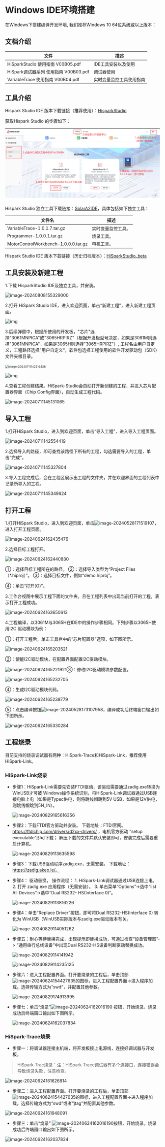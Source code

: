 #  Windows IDE环境搭建

在Windows下搭建编译开发环境, 我们推荐Windows 10 64位系统或以上版本：

## 文档介绍

| 文件                                  | 描述                     |
| ------------------------------------- | ------------------------ |
| HiSparkStudio 使用指南 V00B05.pdf     | IDE工具安装以及使用      |
| HiSpark调试器系列 使用指南 V00B03.pdf | 调试器使用               |
| VariableTrace 使用指南 V00B04.pdf     | 实时变量监控工具使用指南 |

## 工具介绍

Hispark Studio IDE 版本下载链接（推荐使用）：<a href="https://developer.hisilicon.com/devCenter/index?id=9dfafc50-7189-4fb4-a" title="超链接title">HisparkStudio</a>

获取Hispark Studio 的步骤如下：

![a1](./../docs/pic/tools/a1-1735628387134-1.png)

Hispark Studio 独立工具下载链接：<a href="https://hispark-obs.obs.cn-east-3.myhuaweicloud.com/SolarA2IDE.zip" title="超链接title">SolarA2IDE</a>，具体包括如下独立工具：

| 文件名                               | 描述               |
| ------------------------------------ | ------------------ |
| VariableTrace-1.0.1.7.tar.gz         | 实时变量监控工具。 |
| Programmer-1.0.0.1.tar.gz            | 烧录工具。         |
| MotorControlWorkbench-1.0.0.0.tar.gz | 电机工具。         |

Hispark Studio IDE 版本下载链接（历史归档版本）：<a href="https://hispark-obs.obs.cn-east-3.myhuaweicloud.com/HiSparkStudio_beta.zip" title="超链接title">HiSparkStudio_beta</a>

## 工具安装及新建工程

1.下载 HisparkStudio IDE及独立工具，并安装。

![image-20240808155329000](../docs/pic/tools/image-20240808155329000.png)

2.打开 HiSpark Studio IDE，进入欢迎页面，单击“新建工程”，进入新建工程页面。

![img](../docs/pic/tools/clip_image002.png)

3.后续弹窗中，根据所使用的开发板，"芯片"选择"3061MNPICA"或"3065HRPIRZ"（根据开发板型号决定，如果是3061M则选择"3061MNPICA"，如果是3065H则选择"3065HRPIRZ"）, 工程名由用户自定义，工程路径选择”用户自定义“，软件包选择工程使用的软件开发驱动包（SDK）文件夹根目录。

<img src="../docs/pic/tools/image-20240711142216428.png" alt="image-20240711142216428" style="zoom:67%;" />

![img](../docs/pic/tools/clip_image002-1719217272703-2.png)

4.查看工程创建结果。HiSpark-Studio会自动打开新创建的工程，并进入芯片配置器界面（Chip Config界面），自动生成工程代码。

![image-20240711145131065](../docs/pic/tools/image-20240711145131065.png)

## 导入工程

1.打开HiSpark Studio，进入到欢迎页面，单击“导入工程”，进入导入工程页面。

![image-20240711142554419](../docs/pic/tools/image-20240711142554419.png)

2.选择导入的路径，即可查找该路径下所有的工程，勾选需要导入的工程，单击“完成”。

![image-20240711145327804](../docs/pic/tools/image-20240711145327804.png)

3.导入工程完成后，会在工程区展示出工程的文件夹，并在欢迎界面的工程列表中记录所导入的工程。

![image-20240711145349624](../docs/pic/tools/image-20240711145349624.png)

## 打开工程

1.打开HiSpark Studio，进入到欢迎页面，单击![image-20240528171519107](../docs/pic/tools/image-20240528171519107.png)，进入打开工程页面。

![image-20240624162435476](../docs/pic/tools/image-20240624162435476.png)

2.选择目标工程打开。

![image-20240624162440830](../docs/pic/tools/image-20240624162440830.png)

①：选择目标工程所在的路径。
②：选择导入类型为“Project Files（*.hiproj）”。
③：选择目标文件，例如“demo.hiproj”。

④：单击“打开(O)”。

3.工作台视图中展示工程下面的文件夹，且在工程列表中出现当前打开的工程，表示打开工程成功。

![image-20240624163650613](../docs/pic/tools/image-20240624163650613.png)

4.工程编译，以3061M与3065H在IDE中的操作步骤相同。下列步骤以3065H使用I2C 驱动模块为例：

①：打开工程后，单击工具栏中的“芯片配置器”选项，如下图所示。

![image-20240624165203521](../docs/pic/tools/image-20240624165203521.png)

②：使能I2C驱动模块，在配置界面配置I2C驱动模块。

![image-20240624165221921](../docs/pic/tools/image-20240624165221921.png)③：修改I2C驱动模块参数配置。

![image-20240624165232705](../docs/pic/tools/image-20240624165232705.png)

④：生成I2C驱动模块代码。

![image-20240624165238779](../docs/pic/tools/image-20240624165238779.png)

⑤：点击编译按钮![image-20240528173107958](../docs/pic/sample_gpio_key/image-20240528173107958.png)，编译成功后终端窗口输出如下图所示。

![image-20240624165330284](../docs/pic/tools/image-20240624165330284.png)

## 工程烧录

目前支持的烧录调试器有两种：HiSpark-Trace和HiSpark-Link，推荐使用HiSpark-Link。

### HiSpark-Link烧录

- 步骤1：HiSpark-Link需要先安装FTDI驱动，该驱动需要通过zadig.exe转换为WinUSB才可被 Windows操作系统识别，将HiSpark-Link调试器通过USB连接电脑上电（如果是Typec供电，则将跳线帽跳到5V USB，如果是12V供电，则跳线帽跳到5N_IN）。 

  ![image-20240829165616356](../docs/pic/tools/image-20240829165616356.png)

- 步骤2：下载FTDI官方驱动并安装。 下载地址：FTDI官网。 https://ftdichip.com/drivers/d2xx-drivers/ ，电机官方驱动 “setup executable”即可下载； 解压下载的文件并默认安装即可，安装完成后需要重启计算机。

  ![image-20240829113635598](../docs/pic/tools/image-20240829113635598.png)

-  步骤3：下载USB驱动程序zadig.exe，无需安装。 下载地址：https://zadig.akeo.ie/。 

- 步骤4： 驱动替换， 操作流程： 1. HiSpark-Link调试器通过USB连接上电。 2. 打开 zadig.exe 应用程序（无需安装）。 3. 单击菜单“Options”->选中“list All Devices”->选中“Dual RS232- HS(Interface 0)”。

  ![image-20240829113816226](../docs/pic/tools/image-20240829113816226.png)

- 步骤4：单击“Replace Driver”按钮，即可将Dual RS232-HS(Interface 0) 转化为 WinUSB（WinUSB实际版本与zadig.exe驱动版本有关。

  ![image-20240829114051262](../docs/pic/tools/image-20240829114051262.png)

- 步骤五：耐心等待替换完成，出现提示即替换成功，可通过检查“设备管理器”-> “通用串行总线设备”中出现Dual RS232-HS设备判断驱动替换成功。

  ![image-20240829114141942](../docs/pic/tools/image-20240829114141942.png)

  ![image-20240829114235125](../docs/pic/tools/image-20240829114235125.png)

- 步骤六：进入工程配置界面。打开要烧录的工程后，单击顶部![image-20240624154427635](../docs/pic/sample_gpio_key/image-20240624154427635.png)的图标，进入工程配置界面->进入程序加载。选择传输方式为“swd”，并配置其他参数。

  ![image-20240829174913995](../docs/pic/sample_gpio_key/image-20240829174913995.png)

- 步骤七：单击“烧录”![image-20240624162016190](../docs/pic/sample_gpio_key/image-20240624162016190.png) 按钮，开始烧录。烧录成功后终端窗口输出如下图所示。

  ![image-20240624162037834](../docs/pic/tools/image-20240624162037834.png)

### HiSpark-Trace烧录

- 步骤一：将调试器连接主机端，将开发板接上电源线，连接好调试器与开发板。

> HiSpark-Trac烧录：注：HiSpark-Trace调试器有多个连接口，连接错误会导致烧录失败，注意检查。

![image-20240624161626814](../docs/pic/tools/image-20240624161626814.png)

- 步骤二：进入工程配置界面。打开要烧录的工程后，单击顶部![image-20240624154427635](../docs/pic/sample_gpio_key/image-20240624154427635-17249245356582.png)的图标，进入工程配置界面->进入程序加载。选择传输方式为“swd”或者“jtag”并配置其他参数。

![image-20240624161948091](../docs/pic/tools/image-20240624161948091.png)

- 步骤三：单击“烧录” ![image-20240624162016190](../docs/pic/sample_gpio_key/image-20240624162016190.png)按钮，开始烧录。烧录成功后终端窗口输出如下图所示。

![image-20240624162037834](../docs/pic/tools/image-20240624162037834.png)